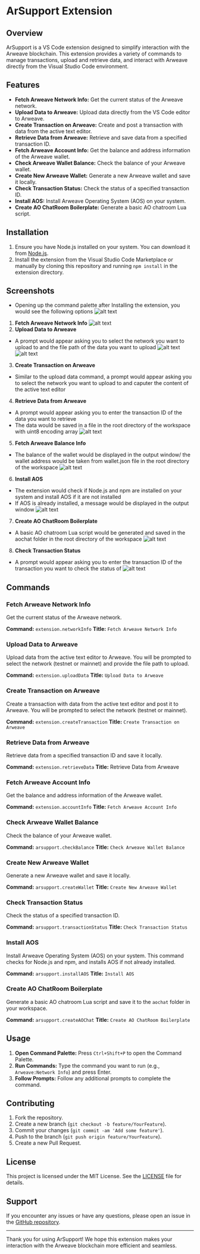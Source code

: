 # ArSupport Extension

## Overview

ArSupport is a VS Code extension designed to simplify interaction with the Arweave blockchain. This extension provides a variety of commands to manage transactions, upload and retrieve data, and interact with Arweave directly from the Visual Studio Code environment.

## Features

- **Fetch Arweave Network Info:** Get the current status of the Arweave network.
- **Upload Data to Arweave:** Upload data directly from the VS Code editor to Arweave.
- **Create Transaction on Arweave:** Create and post a transaction with data from the active text editor.
- **Retrieve Data from Arweave:** Retrieve and save data from a specified transaction ID.
- **Fetch Arweave Account Info:** Get the balance and address information of the Arweave wallet.
- **Check Arweave Wallet Balance:** Check the balance of your Arweave wallet.
- **Create New Arweave Wallet:** Generate a new Arweave wallet and save it locally.
- **Check Transaction Status:** Check the status of a specified transaction ID.
- **Install AOS:** Install Arweave Operating System (AOS) on your system.
- **Create AO ChatRoom Boilerplate:** Generate a basic AO chatroom Lua script.

## Installation

1. Ensure you have Node.js installed on your system. You can download it from [Node.js](https://nodejs.org/).
2. Install the extension from the Visual Studio Code Marketplace or manually by cloning this repository and running `npm install` in the extension directory.

## Screenshots
- Opening up the command palette after Installing the extension, you would see the following options
![alt text](image.png) 
1. **Fetch Arweave Network Info**
![alt text](image-1.png)
2. **Upload Data to Arweave**
- A prompt would appear asking you to select the network you want to upload to and the file path of the data you want to upload
![alt text](image-2.png)
![alt text](image-3.png)
3. **Create Transaction on Arweave**
- Similar to the upload data command, a prompt would appear asking you to select the network you want to upload to and caputer the content of the active text editor
4. **Retrieve Data from Arweave**
- A prompt would appear asking you to enter the transaction ID of the data you want to retrieve
- The data would be saved in a file in the root directory of the workspace with uint8 encoding array
![alt text](image-4.png)
5. **Fetch Arweave Balance Info**
- The balance of the wallet would be displayed in the output window/ the wallet address would be taken from wallet.json file in the root directory of the workspace
![alt text](image-5.png)
6. **Install AOS**
- The extension would check if Node.js and npm are installed on your system and install AOS if it are not installed
- If AOS is already installed, a message would be displayed in the output window
![alt text](image-6.png)
7. **Create AO ChatRoom Boilerplate**
- A basic AO chatroom Lua script would be generated and saved in the aochat folder in the root directory of the workspace
![alt text](image-7.png)
8. **Check Transaction Status**
- A prompt would appear asking you to enter the transaction ID of the transaction you want to check the status of
![alt text](image-8.png)

## Commands

### Fetch Arweave Network Info

Get the current status of the Arweave network.

**Command:** `extension.networkInfo`
**Title:** `Fetch Arweave Network Info`

### Upload Data to Arweave

Upload data from the active text editor to Arweave. You will be prompted to select the network (testnet or mainnet) and provide the file path to upload.

**Command:** `extension.uploadData`
**Title:** `Upload Data to Arweave`
### Create Transaction on Arweave

Create a transaction with data from the active text editor and post it to Arweave. You will be prompted to select the network (testnet or mainnet).

**Command:** `extension.createTransaction`
**Title:** `Create Transaction on Arweave`

### Retrieve Data from Arweave

Retrieve data from a specified transaction ID and save it locally.

**Command:** `extension.retrieveData`
**Title:** Retrieve Data from Arweave

### Fetch Arweave Account Info

Get the balance and address information of the Arweave wallet.

**Command:** `extension.accountInfo`
**Title:** `Fetch Arweave Account Info`
### Check Arweave Wallet Balance

Check the balance of your Arweave wallet.

**Command:** `arsupport.checkBalance`
**Title:** `Check Arweave Wallet Balance`
### Create New Arweave Wallet

Generate a new Arweave wallet and save it locally.

**Command:** `arsupport.createWallet`
**Title:** `Create New Arweave Wallet`
### Check Transaction Status

Check the status of a specified transaction ID.

**Command:** `arsupport.transactionStatus`
**Title:** `Check Transaction Status`
### Install AOS

Install Arweave Operating System (AOS) on your system. This command checks for Node.js and npm, and installs AOS if not already installed.

**Command:** `arsupport.installAOS`
**Title:** `Install AOS`
### Create AO ChatRoom Boilerplate

Generate a basic AO chatroom Lua script and save it to the `aochat` folder in your workspace.

**Command:** `arsupport.createAOChat`
**Title:** `Create AO ChatRoom Boilerplate`
## Usage

1. **Open Command Palette:** Press `Ctrl+Shift+P` to open the Command Palette.
2. **Run Commands:** Type the command you want to run (e.g., `Arweave:Network Info`) and press Enter.
3. **Follow Prompts:** Follow any additional prompts to complete the command.

## Contributing

1. Fork the repository.
2. Create a new branch (`git checkout -b feature/YourFeature`).
3. Commit your changes (`git commit -am 'Add some feature'`).
4. Push to the branch (`git push origin feature/YourFeature`).
5. Create a new Pull Request.

## License

This project is licensed under the MIT License. See the [LICENSE](LICENSE) file for details.

## Support

If you encounter any issues or have any questions, please open an issue in the [GitHub repository](https://github.com/haard18/AR-Support/issues).

---

Thank you for using ArSupport! We hope this extension makes your interaction with the Arweave blockchain more efficient and seamless.